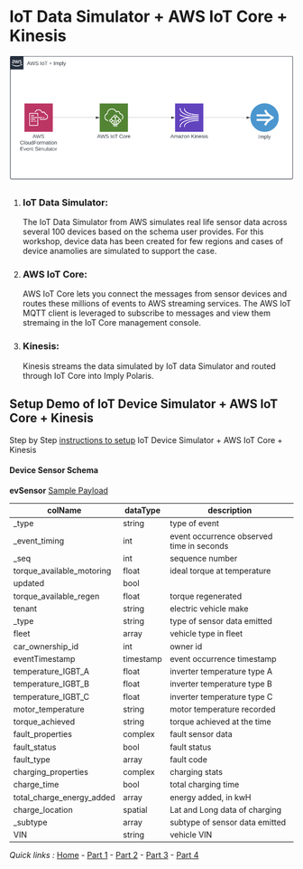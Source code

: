 # IoT Data Simulator + AWS IoT Core + Kinesis 


![AWS Stack + Imply Polaris](https://github.com/implydata/imply-iot-workshop/blob/main/Part2/Iot%2BImply.png "AWS Stack + Imply Polaris")

1.  ### IoT Data Simulator:

    The IoT Data Simulator from AWS simulates real life sensor data across several 100 devices based on the schema user provides. For this workshop, device data has been created for few regions and cases of device anamolies are simulated to support the case.

2.  ### AWS IoT Core:
   
    AWS IoT Core lets you connect the messages from sensor devices and routes these millions of events to AWS streaming services.  The AWS IoT MQTT client is leveraged to subscribe to messages and view them stremaing in the IoT Core management console.  

3.  ### Kinesis:
   
    Kinesis streams the data simulated by IoT data Simulator and routed through IoT Core into Imply Polaris.


## Setup Demo of IoT Device Simulator + AWS IoT Core + Kinesis

Step by Step [instructions to setup](https://github.com/implydata/imply-iot-workshop/blob/main/Part2/IoT%20Events%20Workshop%20_%20End-to-End%20Setup.pdf) IoT Device Simulator + AWS IoT Core + Kinesis

#### Device Sensor Schema

**evSensor**  [Sample Payload](/Part2/evSensor.json) 

colName| dataType| description  
|---|---|---|
|_type|string|type of event|  
|_event_timing|int|event occurrence observed time in seconds|   
|_seq|int|sequence number| 
|torque_available_motoring|float|ideal torque at temperature|  
|updated|bool|  |  
|torque_available_regen|float|torque regenerated|  
|tenant|string|electric vehicle make|  
|_type|string|type of sensor data emitted|  
|fleet|array|vehicle type in fleet|  
|car_ownership_id|int|owner id|  
|eventTimestamp|timestamp|event occurrence timestamp|  
|temperature_IGBT_A|float|inverter temperature type A|  
|temperature_IGBT_B|float|inverter temperature type B|  
|temperature_IGBT_C|float|inverter temperature type C|  
|motor_temperature|string|motor temperature recorded|  
|torque_achieved|string|torque achieved at the time|  
|fault_properties|complex<JSON>|fault sensor data|  
  |fault_status|bool|fault status|  
  |fault_type|array|fault code|  
|charging_properties|complex<JSON>|charging stats|  
  |charge_time|bool|total charging time|  
  |total_charge_energy_added|array|energy added, in kwH|  
  |charge_location|spatial|Lat and Long data of charging|  
|_subtype|array|subtype of sensor data emitted|  
|VIN|string|vehicle VIN|  



*Quick links :*
[Home](/README.md) - [Part 1](/Part1/README.md) - [Part 2](/Part2/README.md) - [Part 3](/Part3/README.md) - [Part 4](/Part4/README.md)
